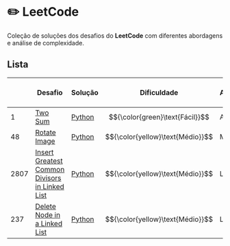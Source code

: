 # ✏️ LeetCode 

Coleção de soluções dos desafios do **LeetCode** com diferentes abordagens e análise de complexidade. 

## Lista 

|   | Desafio | Solução | Dificuldade | Assunto | Número de soluções |
|---| ----- | -------- | ---------- | --------------------------| ------------------------------- |
|1|[Two Sum](https://leetcode.com/problems/two-sum/) | [Python](./array_e_hash/1_TwoSum.ipynb) | $${\color{green}\text{Fácil}}$$ | Array | 2 | 
|48|[Rotate Image](https://leetcode.com/problems/rotate-image/) | [Python](./array_e_hash/48_RotateImage.ipynb) | $${\color{yellow}\text{Médio}}$$ | Matriz | 1 |
|2807|[Insert Greatest Common Divisors in Linked List](https://leetcode.com/problems/insert-greatest-common-divisors-in-linked-list/) | [Python](./lista/2807_Insert_Greatest_Common_Divisors_in_Linked_List.ipynb) | $${\color{yellow}\text{Médio}}$$ | Lista | 2 | 
|237|[Delete Node in a Linked List](https://leetcode.com/problems/delete-node-in-a-linked-list/) | [Python](./lista/237_Delete_Node_in_a_Linked_List.ipynb) | $${\color{yellow}\text{Médio}}$$ | Lista | 0 |